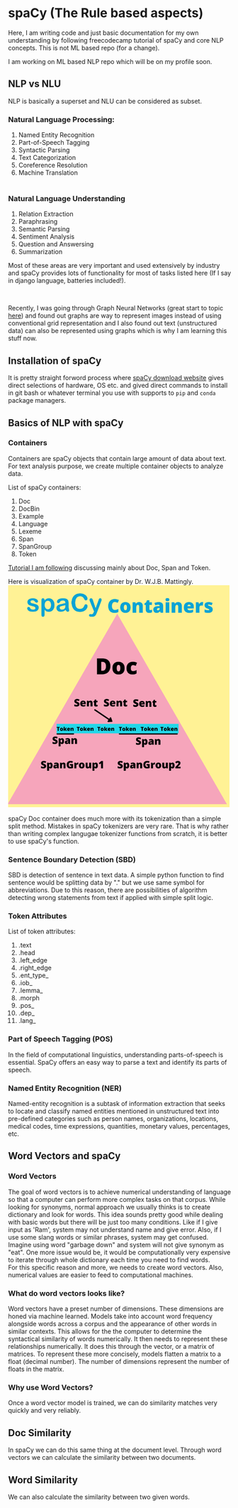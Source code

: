 # spaCy (The Rule based aspects)

Here, I am writing code and just basic documentation for my own understanding by following freecodecamp tutorial of spaCy and core NLP concepts. This is not ML based repo (for a change). <br>

I am working on ML based NLP repo which will be on my profile soon. 

## NLP vs NLU

NLP is basically a superset and NLU can be considered as subset.
<br>

### Natural Language Processing:
1. Named Entity Recognition
2. Part-of-Speech Tagging
3. Syntactic Parsing
4. Text Categorization
5. Coreference Resolution
6. Machine Translation
<br><br>

### Natural Language Understanding
1. Relation Extraction
2. Paraphrasing
3. Semantic Parsing
4. Sentiment Analysis
5. Question and Answersing
6. Summarization

Most of these areas are very important and used extensively by industry and spaCy provides lots of functionality for most of tasks listed here (If I say in django language, batteries included!).

<br>

Recently, I was going through Graph Neural Networks (great start to topic [here](https://distill.pub/2021/gnn-intro/)) and found out graphs are way to represent images instead of using conventional grid representation and I also found out text (unstructured data) can also be represented using graphs which is why I am learning this stuff now. 

## Installation of spaCy

It is pretty straight forword process where [spaCy download website](https://spacy.io/usage) gives direct selections of hardware, OS etc. and gived direct commands to install in git bash or whatever terminal you use with supports to `pip` and `conda` package managers. 

## Basics of NLP with spaCy

### Containers

Containers are spaCy objects that contain large amount of data about text. For text analysis purpose, we create multiple container objects to analyze data. <br>

List of spaCy containers:
1. Doc
2. DocBin
3. Example
4. Language
5. Lexeme
6. Span
7. SpanGroup
8. Token

[Tutorial I am following](https://www.youtube.com/watch?v=dIUTsFT2MeQ) discussing mainly about Doc, Span and Token.

Here is visualization of spaCy container by Dr. W.J.B. Mattingly. <br>
<img src='./static/spacy_containers.png' height="500px" alt="spaCy Container">

spaCy Doc container does much more with its tokenization than a simple split method. Mistakes in spaCy tokenizers are very rare. That is why rather than writing complex langugae tokenizer functions from scratch, it is better to use spaCy's function. 

### Sentence Boundary Detection (SBD)

SBD is detection of sentence in text data. A simple python function to find sentence would be splitting data by "." but we use same symbol for abbreviations. Due to this reason, there are possibilities of algorithm detecting wrong statements from text if applied with simple split logic. 

### Token Attributes

List of token attributes:
1. .text
2. .head
3. .left_edge
4. .right_edge
5. .ent_type_
6. .iob_
7. .lemma_
8. .morph
9. .pos_
10. .dep_
11. .lang_

### Part of Speech Tagging (POS)

In the field of computational linguistics, understanding parts-of-speech is essential. SpaCy offers an easy way to parse a text and identify its parts of speech.

### Named Entity Recognition (NER)

Named-entity recognition is a subtask of information extraction that seeks to locate and classify named entities mentioned in unstructured text into pre-defined categories such as person names, organizations, locations, medical codes, time expressions, quantities, monetary values, percentages, etc.

## Word Vectors and spaCy

### Word Vectors

The goal of word vectors is to achieve numerical understanding of language so that a computer can perform more complex tasks on that corpus. While looking for synonyms, normal approach we usually thinks is to create dictionary and look for words. This idea sounds pretty good while dealing with basic words but there will be just too many conditions. Like if I give input as 'Ram', system may not understand name and give error. Also, if I use some slang words or similar phrases, system may get confused. Imagine using word "garbage down" and system will not give synonym as "eat". One more issue would be, it would be computationally very expensive to iterate through whole dictionary each time you need to find words. <br>
For this specific reason and more, we needs to create word vectors. Also, numerical values are easier to feed to computational machines. 

### What do word vectors looks like?

Word vectors have a preset number of dimensions. These dimensions are honed via machine learned. Models take into account word frequency alongside words across a corpus and the appearance of other words in similar contexts. This allows for the the computer to determine the syntactical similarity of words numerically. It then needs to represent these relationships numerically. It does this through the vector, or a matrix of matrices. To represent these more concisely, models flatten a matrix to a float (decimal number). The number of dimensions represent the number of floats in the matrix.

### Why use Word Vectors?

Once a word vector model is trained, we can do similarity matches very quickly and very reliably.

## Doc Similarity

In spaCy we can do this same thing at the document level. Through word vectors we can calculate the similarity between two documents.

## Word Similarity

We can also calculate the similarity between two given words.